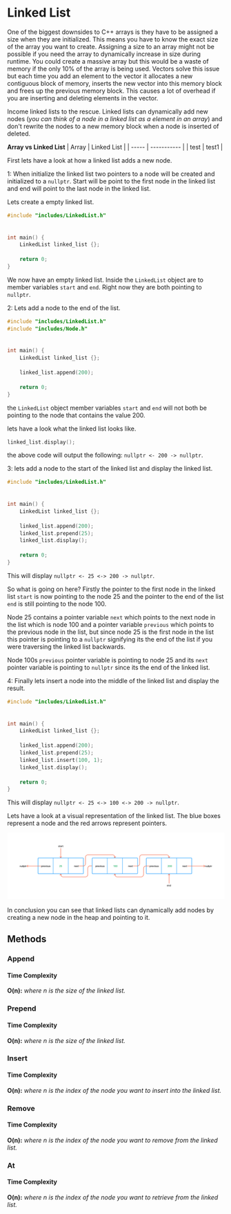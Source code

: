 # Linked List

One of the biggest downsides to C++ arrays is they have to be assigned a size when they are initialized. This means you have to know the exact size of the array you want to create. Assigning a size to an array might not be possible if you need the array to dynamically increase in size during runtime. You could create a massive array but this would be a waste of memory if the only 10% of the array is being used. Vectors solve this issue but each time you add an element to the vector it allocates a new contiguous block of memory, inserts the new vector into this memory block and frees up the previous memory block. This causes a lot of overhead if you are inserting and deleting elements in the vector.

Income linked lists to the rescue. Linked lists can dynamically add new nodes (*you can think of a node in a linked list as a element in an array*) and don't rewrite the nodes to a new memory block when a node is inserted of deleted.

**Array vs Linked List**
| Array | Linked List |
| ----- | ----------- |
| test  | test1       |

First lets have a look at how a linked list adds a new node.

1: When initialize the linked list two pointers to a node will be created and initialized to a `nullptr`. Start will be point to the first node in the linked list and end will point to the last node in the linked list.

Lets create a empty linked list.

```c++
#include "includes/LinkedList.h"


int main() {
    LinkedList linked_list {};

    return 0;
}
```

We now have an empty linked list. Inside the `LinkedList` object are to member variables `start` and `end`. Right now they are both pointing to `nullptr`.

2: Lets add a node to the end of the list.

```c++
#include "includes/LinkedList.h"
#include "includes/Node.h"


int main() {
    LinkedList linked_list {};

    linked_list.append(200);

    return 0;
}
```

the `LinkedList` object member variables `start` and `end` will not both be pointing to the node that contains the value 200.

lets have a look what the linked list looks like.

```c++
linked_list.display();
```

the above code will output the following: `nullptr <- 200 -> nullptr`.

3: lets add a node to the start of the linked list and display the linked list.

```c++
#include "includes/LinkedList.h"


int main() {
    LinkedList linked_list {};

    linked_list.append(200);
    linked_list.prepend(25);
    linked_list.display();

    return 0;
}
```

This will display `nullptr <- 25 <-> 200 -> nullptr`. 

So what is going on here? Firstly the pointer to the first node in the linked list `start` is now pointing to the node 25 and the pointer to the end of the list `end` is still pointing to the node 100. 

Node 25 contains a pointer variable `next` which points to the next node in the list which is node 100 and a pointer variable `previous` which points to the previous node in the list, but since node 25 is the first node in the list this pointer is pointing to a `nullptr` signifying its the end of the list if you were traversing the linked list backwards. 

Node 100s `previous` pointer variable is pointing to node 25 and its `next` pointer variable is pointing to `nullptr` since its the end of the linked list.

4: Finally lets insert a node into the middle of the linked list and display the result.

```c++
#include "includes/LinkedList.h"


int main() {
    LinkedList linked_list {};

    linked_list.append(200);
    linked_list.prepend(25);
    linked_list.insert(100, 1);
    linked_list.display();

    return 0;
}
```

This will display `nullptr <- 25 <-> 100 <-> 200 -> nullptr`.

Lets have a look at a visual representation of the linked list. The blue boxes represent a node and the red arrows represent pointers.


![Linked List Diagram](images/linked_list_diagram.png?raw=true "Linked List")

In conclusion you can see that linked lists can dynamically add nodes by creating a new node in the heap and pointing to it.

## Methods

### Append

#### Time Complexity

**O(n):** *where n is the size of the linked list.*

### Prepend

#### Time Complexity

**O(n):** *where n is the size of the linked list.*

### Insert

#### Time Complexity

**O(n):** *where n is the index of the node you want to insert into the linked list.*

### Remove

#### Time Complexity

**O(n):** *where n is the index of the node you want to remove from the linked list.*

### At

#### Time Complexity

**O(n):** *where n is the index of the node you want to retrieve from the linked list.*
